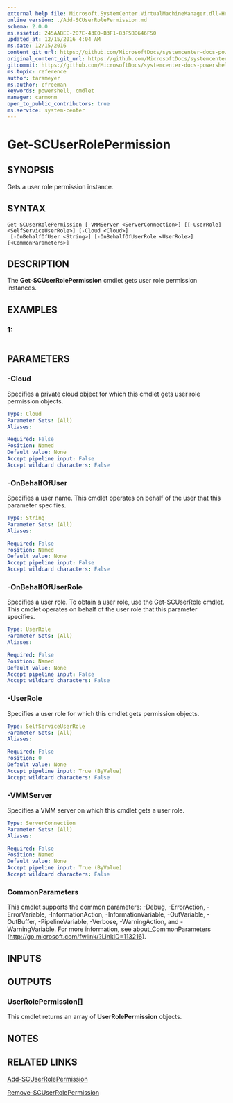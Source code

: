 ```yaml
---
external help file: Microsoft.SystemCenter.VirtualMachineManager.dll-Help.xml
online version: ./Add-SCUserRolePermission.md
schema: 2.0.0
ms.assetid: 245AABEE-2D7E-43E0-B3F1-83F5BD646F50
updated_at: 12/15/2016 4:04 AM
ms.date: 12/15/2016
content_git_url: https://github.com/MicrosoftDocs/systemcenter-docs-powershell/blob/master/systemcenter-cmdlets/SystemCenter2016/VirtualMachineManager/vlatest/Get-SCUserRolePermission.md
original_content_git_url: https://github.com/MicrosoftDocs/systemcenter-docs-powershell/blob/master/systemcenter-cmdlets/SystemCenter2016/VirtualMachineManager/vlatest/Get-SCUserRolePermission.md
gitcommit: https://github.com/MicrosoftDocs/systemcenter-docs-powershell/blob/7df4508c7b907a214e6a8eca76037b06065ef078/systemcenter-cmdlets/SystemCenter2016/VirtualMachineManager/vlatest/Get-SCUserRolePermission.md
ms.topic: reference
author: tarameyer
ms.author: cfreeman
keywords: powershell, cmdlet
manager: carmonm
open_to_public_contributors: true
ms.service: system-center
---
```


# Get-SCUserRolePermission

## SYNOPSIS
Gets a user role permission instance.

## SYNTAX

```
Get-SCUserRolePermission [-VMMServer <ServerConnection>] [[-UserRole] <SelfServiceUserRole>] [-Cloud <Cloud>]
 [-OnBehalfOfUser <String>] [-OnBehalfOfUserRole <UserRole>] [<CommonParameters>]
```

## DESCRIPTION
The **Get-SCUserRolePermission** cmdlet gets user role permission instances.

## EXAMPLES

### 1:
```

```

## PARAMETERS

### -Cloud
Specifies a private cloud object for which this cmdlet gets user role permission objects.

```yaml
Type: Cloud
Parameter Sets: (All)
Aliases: 

Required: False
Position: Named
Default value: None
Accept pipeline input: False
Accept wildcard characters: False
```

### -OnBehalfOfUser
Specifies a user name.
This cmdlet operates on behalf of the user that this parameter specifies.

```yaml
Type: String
Parameter Sets: (All)
Aliases: 

Required: False
Position: Named
Default value: None
Accept pipeline input: False
Accept wildcard characters: False
```

### -OnBehalfOfUserRole
Specifies a user role.
To obtain a user role, use the Get-SCUserRole cmdlet.
This cmdlet operates on behalf of the user role that this parameter specifies.

```yaml
Type: UserRole
Parameter Sets: (All)
Aliases: 

Required: False
Position: Named
Default value: None
Accept pipeline input: False
Accept wildcard characters: False
```

### -UserRole
Specifies a user role for which this cmdlet gets permission objects.

```yaml
Type: SelfServiceUserRole
Parameter Sets: (All)
Aliases: 

Required: False
Position: 0
Default value: None
Accept pipeline input: True (ByValue)
Accept wildcard characters: False
```

### -VMMServer
Specifies a VMM server on which this cmdlet gets a user role.

```yaml
Type: ServerConnection
Parameter Sets: (All)
Aliases: 

Required: False
Position: Named
Default value: None
Accept pipeline input: True (ByValue)
Accept wildcard characters: False
```

### CommonParameters
This cmdlet supports the common parameters: -Debug, -ErrorAction, -ErrorVariable, -InformationAction, -InformationVariable, -OutVariable, -OutBuffer, -PipelineVariable, -Verbose, -WarningAction, and -WarningVariable. For more information, see about_CommonParameters (http://go.microsoft.com/fwlink/?LinkID=113216).

## INPUTS

## OUTPUTS

### UserRolePermission[]
This cmdlet returns an array of **UserRolePermission** objects.

## NOTES

## RELATED LINKS

[Add-SCUserRolePermission](xref:SystemCenter2016/VirtualMachineManager/vlatest/Add-SCUserRolePermission.md)

[Remove-SCUserRolePermission](xref:SystemCenter2016/VirtualMachineManager/vlatest/Remove-SCUserRolePermission.md)


